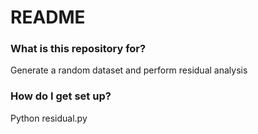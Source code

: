 # README #


### What is this repository for? ###

Generate a random dataset and perform residual analysis

### How do I get set up? ###

Python residual.py

